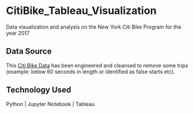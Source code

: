
# CitiBike_Tableau_Visualization

Data visualization and analysis on the New York Citi Bike Program for the year 2017

## Data Source

This [Citi Bike Data](https://www.citibikenyc.com/system-data) has been engineered and cleansed to remove some trips (example: below 60 seconds in length or identified as false starts etc).

## Technology Used

Python | Jupyter Notebook | Tableau


